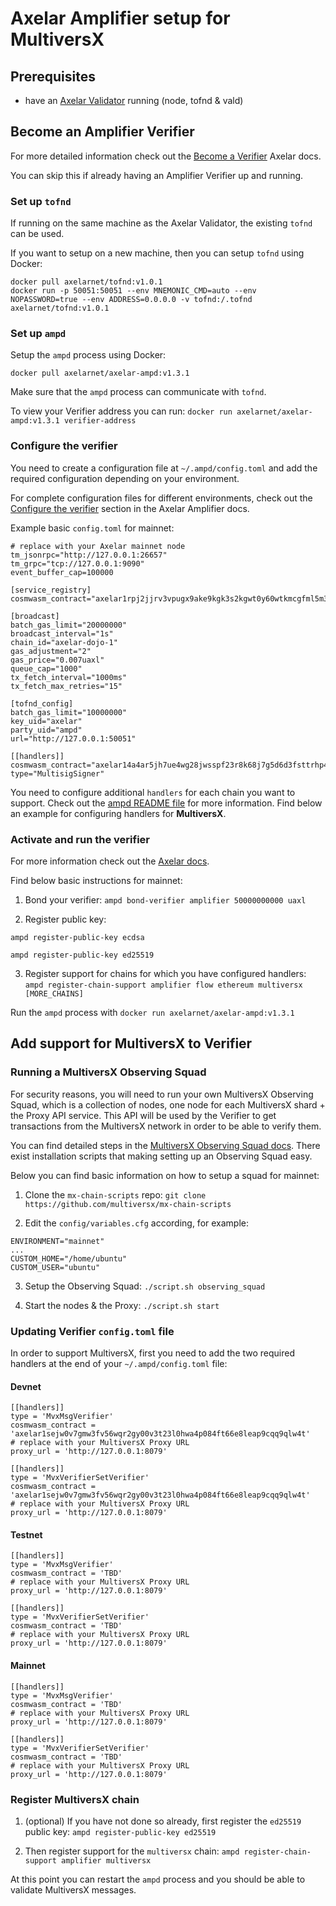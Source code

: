 # Axelar Amplifier setup for MultiversX

## Prerequisites

- have an [Axelar Validator](https://docs.axelar.dev/validator/setup/overview/) running (node, tofnd & vald)

## Become an Amplifier Verifier

For more detailed information check out the [Become a Verifier](https://docs.axelar.dev/validator/amplifier/verifier-onboarding/) Axelar docs.

You can skip this if already having an Amplifier Verifier up and running.

### Set up `tofnd`

If running on the same machine as the Axelar Validator, the existing `tofnd` can be used.

If you want to setup on a new machine, then you can setup `tofnd` using Docker:

```
docker pull axelarnet/tofnd:v1.0.1
docker run -p 50051:50051 --env MNEMONIC_CMD=auto --env NOPASSWORD=true --env ADDRESS=0.0.0.0 -v tofnd:/.tofnd axelarnet/tofnd:v1.0.1
```

### Set up `ampd`

Setup the `ampd` process using Docker:

```
docker pull axelarnet/axelar-ampd:v1.3.1
```

Make sure that the `ampd` process can communicate with `tofnd`.

To view your Verifier address you can run: `docker run axelarnet/axelar-ampd:v1.3.1 verifier-address`

### Configure the verifier

You need to create a configuration file at `~/.ampd/config.toml` and add the required configuration depending on your environment.

For complete configuration files for different environments, check out the [Configure the verifier](https://docs.axelar.dev/validator/amplifier/verifier-onboarding/#configure-the-verifier) section in the Axelar Amplifier docs.

Example basic `config.toml` for mainnet:

```
# replace with your Axelar mainnet node
tm_jsonrpc="http://127.0.0.1:26657"
tm_grpc="tcp://127.0.0.1:9090"
event_buffer_cap=100000

[service_registry]
cosmwasm_contract="axelar1rpj2jjrv3vpugx9ake9kgk3s2kgwt0y60wtkmcgfml5m3et0mrls6nct9m"

[broadcast]
batch_gas_limit="20000000"
broadcast_interval="1s"
chain_id="axelar-dojo-1"
gas_adjustment="2"
gas_price="0.007uaxl"
queue_cap="1000"
tx_fetch_interval="1000ms"
tx_fetch_max_retries="15"

[tofnd_config]
batch_gas_limit="10000000"
key_uid="axelar"
party_uid="ampd"
url="http://127.0.0.1:50051"

[[handlers]]
cosmwasm_contract="axelar14a4ar5jh7ue4wg28jwsspf23r8k68j7g5d6d3fsttrhp42ajn4xq6zayy5"
type="MultisigSigner"
```

You need to configure additional `handlers` for each chain you want to support. Check out the [ampd README file](https://github.com/axelarnetwork/axelar-amplifier/blob/main/ampd/README.md) for more information.
Find below an example for configuring handlers for **MultiversX**.

### Activate and run the verifier

For more information check out the [Axelar docs](https://docs.axelar.dev/validator/amplifier/verifier-onboarding/#activate-and-run-the-verifier).

Find below basic instructions for mainnet:

1. Bond your verifier: `ampd bond-verifier amplifier 50000000000 uaxl`

2. Register public key:

`ampd register-public-key ecdsa`

`ampd register-public-key ed25519`

3. Register support for chains for which you have configured handlers: `ampd register-chain-support amplifier flow ethereum multiversx [MORE_CHAINS]`

Run the `ampd` process with `docker run axelarnet/axelar-ampd:v1.3.1`

## Add support for MultiversX to Verifier

### Running a MultiversX Observing Squad

For security reasons, you will need to run your own MultiversX Observing Squad, which is a collection of nodes, one node for each MultiversX shard + the Proxy API service. This API will be used by the Verifier to get transactions from the MultiversX network in order to be able to verify them.

You can find detailed steps in the [MultiversX Observing Squad docs](https://docs.multiversx.com/integrators/observing-squad). There exist installation scripts that making setting up an Observing Squad easy.

Below you can find basic information on how to setup a squad for mainnet:

1. Clone the `mx-chain-scripts` repo: `git clone https://github.com/multiversx/mx-chain-scripts`

2. Edit the `config/variables.cfg` according, for example:

```
ENVIRONMENT="mainnet"
...
CUSTOM_HOME="/home/ubuntu"
CUSTOM_USER="ubuntu"
```

3. Setup the Observing Squad: `./script.sh observing_squad`

4. Start the nodes & the Proxy: `./script.sh start`

### Updating Verifier `config.toml` file

In order to support MultiversX, first you need to add the two required handlers at the end of your `~/.ampd/config.toml` file:

#### Devnet

```
[[handlers]]
type = 'MvxMsgVerifier'
cosmwasm_contract = 'axelar1sejw0v7gmw3fv56wqr2gy00v3t23l0hwa4p084ft66e8leap9cqq9qlw4t'
# replace with your MultiversX Proxy URL
proxy_url = 'http://127.0.0.1:8079'

[[handlers]]
type = 'MvxVerifierSetVerifier'
cosmwasm_contract = 'axelar1sejw0v7gmw3fv56wqr2gy00v3t23l0hwa4p084ft66e8leap9cqq9qlw4t'
# replace with your MultiversX Proxy URL
proxy_url = 'http://127.0.0.1:8079'
```

#### Testnet

```
[[handlers]]
type = 'MvxMsgVerifier'
cosmwasm_contract = 'TBD'
# replace with your MultiversX Proxy URL
proxy_url = 'http://127.0.0.1:8079'

[[handlers]]
type = 'MvxVerifierSetVerifier'
cosmwasm_contract = 'TBD'
# replace with your MultiversX Proxy URL
proxy_url = 'http://127.0.0.1:8079'
```

#### Mainnet

```
[[handlers]]
type = 'MvxMsgVerifier'
cosmwasm_contract = 'TBD'
# replace with your MultiversX Proxy URL
proxy_url = 'http://127.0.0.1:8079'

[[handlers]]
type = 'MvxVerifierSetVerifier'
cosmwasm_contract = 'TBD'
# replace with your MultiversX Proxy URL
proxy_url = 'http://127.0.0.1:8079'
```

### Register MultiversX chain

1. (optional) If you have not done so already, first register the `ed25519` public key: `ampd register-public-key ed25519`

2. Then register support for the `multiversx` chain: `ampd register-chain-support amplifier multiversx`

At this point you can restart the `ampd` process and you should be able to validate MultiversX messages.
